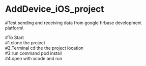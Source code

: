 # AddDevice_iOS_project

#Test sending and receiving data from google firbase development platform\


#To Start\
#1.clone the project\
#2.Terminal cd the the project location\
#3.run command pod install\
#4.open with xcode and run
